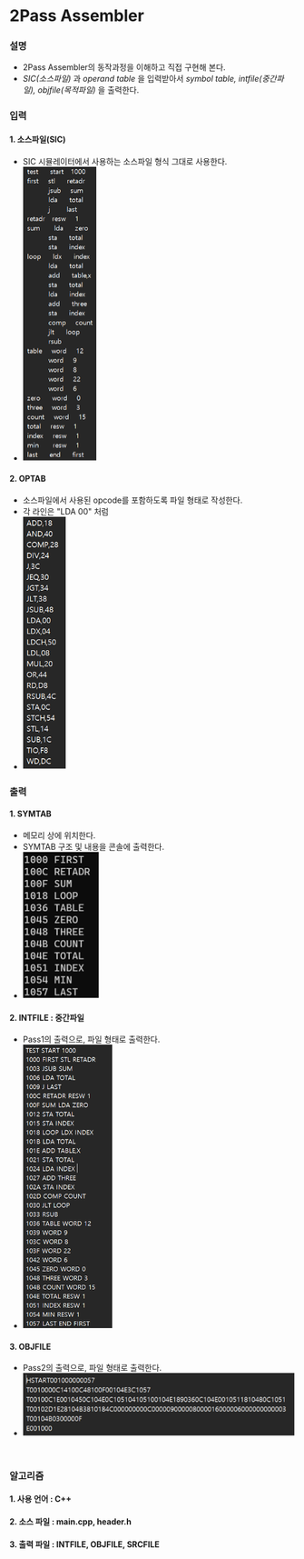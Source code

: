 # 2Pass Assembler

### 설명
- 2Pass Assembler의 동작과정을 이해하고 직접 구현해 본다.
- *SIC(소스파일)* 과 *operand table* 을 입력받아서 *symbol table, intfile(중간파일), objfile(목적파일)* 을 출력한다.


### 입력
#### 1. 소스파일(SIC) 
- SIC 시뮬레이터에서 사용하는 소스파일 형식 그대로 사용한다.
- <img src = "image/sourcefile.png">

#### 2. OPTAB
- 소스파일에서 사용된 opcode를 포함하도록 파일 형태로 작성한다.
- 각 라인은 "LDA 00" 처럼
- <img src = "image/optable.png">

### 출력
#### 1. SYMTAB
- 메모리 상에 위치한다.
- SYMTAB 구조 및 내용을 콘솔에 출력한다.
- <img src = "image/symboltable.png">

#### 2. INTFILE : 중간파일
- Pass1의 출력으로, 파일 형태로 출력한다.
- <img src = "image/intfile.png">

#### 3. OBJFILE
- Pass2의 출력으로, 파일 형태로 출력한다.
- <img src = "image/objfile.png">
<br>

### 알고리즘
#### 1. 사용 언어 : C++
#### 2. 소스 파일 : main.cpp, header.h
#### 3. 출력 파일 : INTFILE, OBJFILE, SRCFILE